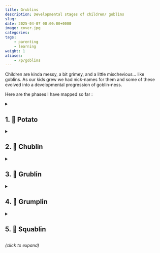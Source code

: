 ```yaml
---
title: Grublins
description: Developmental stages of children/ goblins
slug: 
date: 2025-04-07 00:00:00+0000
image: cover.jpg
categories:
tags:
    - parenting
    - learning
weight: 1
aliases:
    - /p/goblins
---
```


Children are kinda messy, a bit grimey, and a little mischevious... like
goblins. As our kids grew we had nick-names for them and some of these evolved
into a developmental progression of goblin-ness.

Here are the phases I have mapped so far :
<br />


<details>
  <summary>
    <h2> 1. 🥔 Potato</h2>
  </summary>

When humans are born... they're kinda par-baked compared to other animals, as
in they're not ambulatory, and only just aware of their environment.  Some
people talk about this as the "fourth trimester". Somewhat uncharitably I call
this phase the Potato.

</details>

<details>
  <summary>
    <h2> 2. 👶 Chublin </h2>
  </summary>

Your goblin is somewhat active and has started looking a little roley. They've
got creases part way down their limbs, big cheeks, and very little neck to
speak of. 

Chubby goblin → Chublin.
</details>


<details>
  <summary>
    <h2> 3. 💩 Grublin </h2>
  </summary>

Your goblin has moved on to solids. They make a significantly larger mess
consuming food, and their output is a new level of nasty.

Grubby goblin → Grublin
</details>

<details>
  <summary>
    <h2>4. 👹 Grumplin </h2>
  </summary>

Your groblin is growing a lot (which hurts) and they've also developed enough
theory of mind to realise they can say "No!", and just straight up defy your
requests.

Grumpy goblin → Grumplin
</details>

<details>
  <summary>
    <h2> 5. 👺 Squablin </h2>
  </summary>

Higher cognitive functions are online, your goblin can now make reasoned
attacks on your authority.

Squabling goblin → Squablin

</details>

_(click to expand)_






